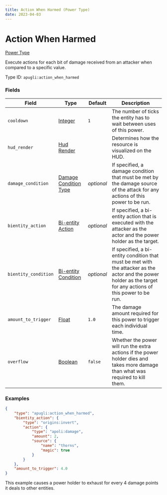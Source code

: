 ```yaml
---
title: Action When Harmed (Power Type)
date: 2023-04-03
---
```


# Action When Harmed

[Power Type](../power_types.md)

Execute actions for each bit of damage received from an attacker when compared to a specific value.

Type ID: `apugli:action_when_harmed`


### Fields

Field | Type | Default | Description
------|------|---------|------------
`cooldown` | [Integer](https://origins.readthedocs.io/en/latest/types/data_types/integer/) | `1` | The number of ticks the entity has to wait between uses of this power.
`hud_render` | [Hud Render](https://origins.readthedocs.io/en/latest/types/data_types/hud_render) | | Determines how the resource is visualized on the HUD.
`damage_condition` | [Damage Condition Type](https://origins.readthedocs.io/en/latest/types/damage_condition_types/) | *optional* | If specified, a damage condition that must be met by the damage source of the attack for any actions of this power to be run.
`bientity_action` | [Bi-entity Action](https://origins.readthedocs.io/en/latest/types/bientity_action_types/) | *optional* | If specified, a bi-entity action that is executed with the attacker as the actor and the power holder as the target.
`bientity_condition` | [Bi-entity Condition](https://origins.readthedocs.io/en/latest/types/bientity_condition_types/) | *optional* | If specified, a bi-entity condition that must be met with the attacker as the actor and the power holder as the target for any actions of this power to be run.
`amount_to_trigger` | [Float](https://origins.readthedocs.io/en/latest/types/data_types/float/) | `1.0` | The damage amount required for this power to trigger each individual time.
`overflow` | [Boolean](https://origins.readthedocs.io/en/latest/types/data_types/boolean/) | `false` | Whether the power will run the extra actions if the power holder dies and takes more damage than what was required to kill them.

### Examples

```json
{
    "type": "apugli:action_when_harmed",
    "bientity_action": {
        "type": "origins:invert",
        "action": {
            "type": "apoli:damage",
            "amount": 2,
            "source": {
                "name": "thorns",
                "magic": true
            }
        }
    },
    "amount_to_trigger": 4.0
}
```
This example causes a power holder to exhaust for every 4 damage points it deals to other entities.